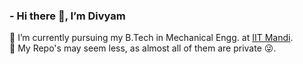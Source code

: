 ### - Hi there 👋, I’m Divyam

🔭 I’m currently pursuing my B.Tech in Mechanical Engg. at [IIT Mandi](https://www.iitmandi.ac.in).<br>
🌱 My Repo's may seem less, as almost all of them are private 😜.<br>
